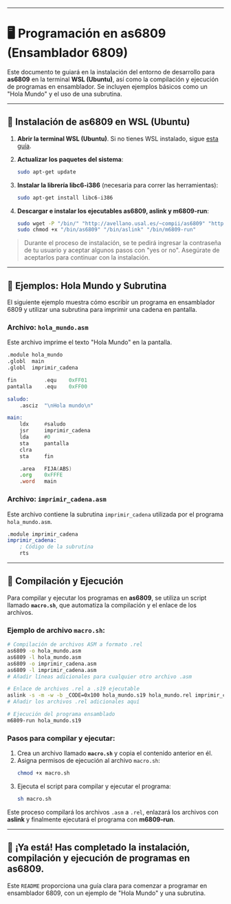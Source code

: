 
---

# 🖥️ Programación en as6809 (Ensamblador 6809)

Este documento te guiará en la instalación del entorno de desarrollo para **as6809** en la terminal **WSL (Ubuntu)**, así como la compilación y ejecución de programas en ensamblador. Se incluyen ejemplos básicos como un "Hola Mundo" y el uso de una subrutina.

---

## 🚀 Instalación de as6809 en WSL (Ubuntu)

1. **Abrir la terminal WSL (Ubuntu)**. Si no tienes WSL instalado, sigue [esta guía](https://learn.microsoft.com/es-es/windows/wsl/install).

2. **Actualizar los paquetes del sistema**:
   ```bash
   sudo apt-get update
   ```

3. **Instalar la librería libc6-i386** (necesaria para correr las herramientas):
   ```bash
   sudo apt-get install libc6-i386
   ```

4. **Descargar e instalar los ejecutables as6809, aslink y m6809-run**:
   ```bash
   sudo wget -P "/bin/" "http://avellano.usal.es/~compii/as6809" "http://avellano.usal.es/~compii/aslink" "http://avellano.usal.es/~compii/m6809-run"
   sudo chmod +x "/bin/as6809" "/bin/aslink" "/bin/m6809-run"
   ```

> Durante el proceso de instalación, se te pedirá ingresar la contraseña de tu usuario y aceptar algunos pasos con "yes or no". Asegúrate de aceptarlos para continuar con la instalación.

---

## 📂 Ejemplos: Hola Mundo y Subrutina

El siguiente ejemplo muestra cómo escribir un programa en ensamblador 6809 y utilizar una subrutina para imprimir una cadena en pantalla.

### **Archivo: `hola_mundo.asm`**
Este archivo imprime el texto "Hola Mundo" en la pantalla.

```asm
.module hola_mundo
.globl  main
.globl  imprimir_cadena

fin		    .equ	0xFF01
pantalla	.equ 	0xFF00

saludo:
    .asciz  "\nHola mundo\n"

main:
    ldx     #saludo
    jsr     imprimir_cadena
    lda     #0
    sta     pantalla
    clra
    sta     fin

    .area   FIJA(ABS)
    .org    0xFFFE
    .word   main
```

### **Archivo: `imprimir_cadena.asm`**
Este archivo contiene la subrutina `imprimir_cadena` utilizada por el programa `hola_mundo.asm`.

```asm
.module imprimir_cadena
imprimir_cadena:
    ; Código de la subrutina
    rts
```

---

## 🔧 Compilación y Ejecución

Para compilar y ejecutar los programas en **as6809**, se utiliza un script llamado **`macro.sh`**, que automatiza la compilación y el enlace de los archivos.

### **Ejemplo de archivo `macro.sh`**:
```bash
# Compilación de archivos ASM a formato .rel
as6809 -o hola_mundo.asm
as6809 -l hola_mundo.asm
as6809 -o imprimir_cadena.asm
as6809 -l imprimir_cadena.asm
# Añadir líneas adicionales para cualquier otro archivo .asm

# Enlace de archivos .rel a .s19 ejecutable
aslink -s -m -w -b _CODE=0x100 hola_mundo.s19 hola_mundo.rel imprimir_cadena.rel
# Añadir los archivos .rel adicionales aquí

# Ejecución del programa ensamblado
m6809-run hola_mundo.s19
```

### **Pasos para compilar y ejecutar**:

1. Crea un archivo llamado **`macro.sh`** y copia el contenido anterior en él.
2. Asigna permisos de ejecución al archivo `macro.sh`:
   ```bash
   chmod +x macro.sh
   ```
3. Ejecuta el script para compilar y ejecutar el programa:
   ```bash
   sh macro.sh
   ```

Este proceso compilará los archivos `.asm` a `.rel`, enlazará los archivos con **aslink** y finalmente ejecutará el programa con **m6809-run**.

---

## 🎉 ¡Ya está! Has completado la instalación, compilación y ejecución de programas en **as6809**.

Este `README` proporciona una guía clara para comenzar a programar en ensamblador 6809, con un ejemplo de "Hola Mundo" y una subrutina.